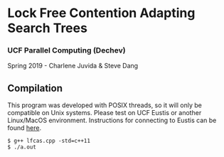 # Lock Free Contention Adapting Search Trees
### UCF Parallel Computing (Dechev)
Spring 2019 - Charlene Juvida & Steve Dang

## Compilation
This program was developed with POSIX threads, so it will only be compatible on Unix systems. Please test on UCF Eustis or another Linux/MacOS environment.
Instructions for connecting to Eustis can be found [here](http://www.cs.ucf.edu/~wocjan/Teaching/2016_Fall/cop3402/2_homeworks/eustis_tutorial.pdf). 

```
$ g++ lfcas.cpp -std=c++11
$ ./a.out
```
